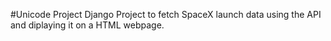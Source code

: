 #Unicode Project
Django Project to fetch SpaceX launch data using the API and diplaying it on a HTML webpage.
